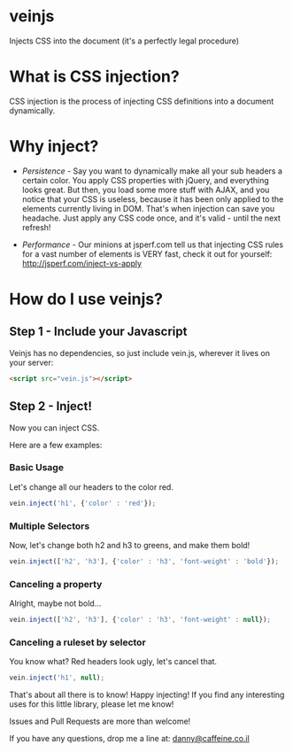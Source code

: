 veinjs
======

Injects CSS into the document (it's a perfectly legal procedure)

# What is CSS injection?
CSS injection is the process of injecting CSS definitions into a document dynamically.

# Why inject?
- *Persistence* - Say you want to dynamically make all your sub headers a certain color. You apply CSS properties with jQuery, and everything looks great. But then, you load some more stuff with AJAX, and you notice that your CSS is useless, because it has been only applied to the elements currently living in DOM. That's when injection can save you headache. Just apply any CSS code once, and it's valid - until the next refresh!

- *Performance* - Our minions at jsperf.com tell us that injecting CSS rules for a vast number of elements is VERY fast, check it out for yourself: http://jsperf.com/inject-vs-apply

# How do I use veinjs?

## Step 1 - Include your Javascript
Veinjs has no dependencies, so just include vein.js, wherever it lives on your server:
```html
<script src="vein.js"></script>
```

## Step 2 - Inject!
Now you can inject CSS.

Here are a few examples:

### Basic Usage
Let's change all our headers to the color red.
```javascript
vein.inject('h1', {'color' : 'red'});
```

### Multiple Selectors
Now, let's change both h2 and h3 to greens, and make them bold!
```javascript
vein.inject(['h2', 'h3'], {'color' : 'h3', 'font-weight' : 'bold'});
```

### Canceling a property
Alright, maybe not bold...
```javascript
vein.inject(['h2', 'h3'], {'color' : 'h3', 'font-weight' : null});
```

### Canceling a ruleset by selector
You know what? Red headers look ugly, let's cancel that.
```javascript
vein.inject('h1', null);
```

That's about all there is to know! Happy injecting!
If you find any interesting uses for this little library, please let me know!

Issues and Pull Requests are more than welcome!

If you have any questions, drop me a line at:
danny@caffeine.co.il